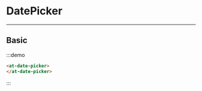 # DatePicker

---

## Basic


:::demo
```html
<at-date-picker>
</at-date-picker>
```
:::


<style lang="scss" scoped>
  .at-date-picker {
    &__input {
      width: 300px;
    }
  }
</style>
